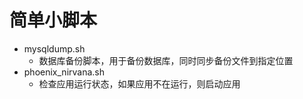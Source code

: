 简单小脚本
============

<ul>
    <li>mysqldump.sh
        <ul>
            <li>数据库备份脚本，用于备份数据库，同时同步备份文件到指定位置</li>
        </ul>
    </li>
    <li>phoenix_nirvana.sh
        <ul>
            <li>检查应用运行状态，如果应用不在运行，则启动应用</li>
        </ul>
    </li>
</ul>
